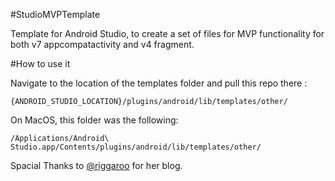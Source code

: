 #StudioMVPTemplate

Template for Android Studio, to create a set of files for MVP functionality for both v7 appcompatactivity and v4 fragment.

#How to use it 

Navigate to the location of the templates folder and pull this repo there :
 
```
{ANDROID_STUDIO_LOCATION}/plugins/android/lib/templates/other/
```

On MacOS, this folder was the following:

```
/Applications/Android\ Studio.app/Contents/plugins/android/lib/templates/other/
```


Spacial Thanks to [@riggaroo](https://github.com/riggaroo) for her blog.
